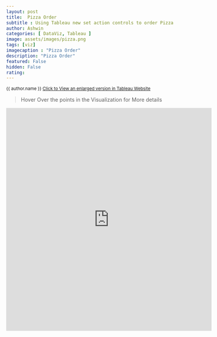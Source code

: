 ```yaml
---
layout: post
title:  Pizza Order
subtitle : Using Tableau new set action controls to order Pizza
author: Ashwin
categories: [ DataViz, Tableau ]
image: assets/images/pizza.png
tags: [viz]
imagecaption : "Pizza Order"
description: "Pizza Order"
featured: False
hidden: False
rating:
---
```


<small class="ml-3"> {{ author.name }} <span><a target="_blank" href="https://public.tableau.com/views/PizzaOrder/Dashboard?:language=en-GB&:display_count=y&:origin=viz_share_link&:showVizHome=no" class="btn btn-outline-success btn-sm btn-round ml-1">Click to View an enlarged version in Tableau Website </a></span> </small>

> Hover Over the points in the Visualization for More details

<iframe seamless frameborder="0" src="https://public.tableau.com/views/PizzaOrder/Dashboard?:language=en-GB&:display_count=y&:origin=viz_share_link&:showVizHome=no" width = '110%' height = '600'></iframe>
